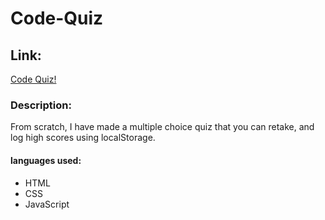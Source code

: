 # Code-Quiz

## Link: 
[Code Quiz!](https://itsclairehi.github.io/Code-Quiz/)

### Description:
From scratch, I have made a multiple choice quiz that you can retake, and log high scores using localStorage.

#### languages used:
* HTML
* CSS
* JavaScript